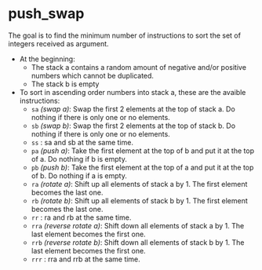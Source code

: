 # push_swap
The goal is to find the minimum number of instructions to sort the set of integers received as argument.

- At the beginning:
  - The stack a contains a random amount of negative and/or positive numbers
which cannot be duplicated.
  - The stack b is empty
- To sort in ascending order numbers into stack a, these are the avaible instructions:
  - `sa` _(swap a)_: Swap the first 2 elements at the top of stack a. Do nothing if there is only one or no elements.
  - `sb` _(swap b)_: Swap the first 2 elements at the top of stack b. Do nothing if there is only one or no elements.
  - `ss` : sa and sb at the same time.
  - `pa` _(push a)_: Take the first element at the top of b and put it at the top of a. Do nothing if b is empty.
  - `pb` _(push b)_: Take the first element at the top of a and put it at the top of b. Do nothing if a is empty.
  - `ra` _(rotate a)_: Shift up all elements of stack a by 1. The first element becomes the last one.
  - `rb` _(rotate b)_: Shift up all elements of stack b by 1. The first element becomes the last one.
  - `rr` : ra and rb at the same time.
  - `rra` _(reverse rotate a)_: Shift down all elements of stack a by 1. The last element becomes the first one.
  - `rrb` _(reverse rotate b)_: Shift down all elements of stack b by 1. The last element becomes the first one.
  - `rrr` : rra and rrb at the same time.
